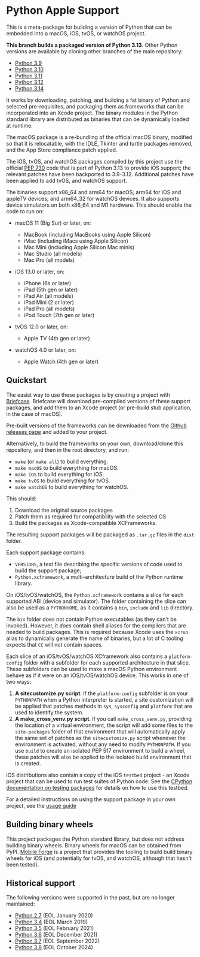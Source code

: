 # Python Apple Support

This is a meta-package for building a version of Python that can be
embedded into a macOS, iOS, tvOS, or watchOS project.

**This branch builds a packaged version of Python 3.13**. Other Python
versions are available by cloning other branches of the main repository:

- [Python 3.9](https://github.com/beeware/Python-Apple-support/tree/3.9)
- [Python
  3.10](https://github.com/beeware/Python-Apple-support/tree/3.10)
- [Python
  3.11](https://github.com/beeware/Python-Apple-support/tree/3.11)
- [Python
  3.12](https://github.com/beeware/Python-Apple-support/tree/3.12)
- [Python
  3.14](https://github.com/beeware/Python-Apple-support/tree/3.14)

It works by downloading, patching, and building a fat binary of Python
and selected pre-requisites, and packaging them as frameworks that can
be incorporated into an Xcode project. The binary modules in the Python
standard library are distributed as binaries that can be dynamically
loaded at runtime.

The macOS package is a re-bundling of the official macOS binary,
modified so that it is relocatable, with the IDLE, Tkinter and turtle
packages removed, and the App Store compliance patch applied.

The iOS, tvOS, and watchOS packages compiled by this project
use the official [PEP 730](https://peps.python.org/pep-0730/) code that
is part of Python 3.13 to provide iOS support; the relevant patches have
been backported to 3.9-3.12. Additional patches have been applied to add
tvOS, and watchOS support.

The binaries support x86_64 and arm64 for macOS; arm64 for iOS and
appleTV devices; and arm64_32 for watchOS devices.
It also supports device simulators on both x86_64 and M1
hardware. This should enable the code to run on:

- macOS 11 (Big Sur) or later, on:
  - MacBook (including MacBooks using Apple Silicon)
  - iMac (including iMacs using Apple Silicon)
  - Mac Mini (including Apple Silicon Mac minis)
  - Mac Studio (all models)
  - Mac Pro (all models)

- iOS 13.0 or later, on:
  - iPhone (6s or later)
  - iPad (5th gen or later)
  - iPad Air (all models)
  - iPad Mini (2 or later)
  - iPad Pro (all models)
  - iPod Touch (7th gen or later)

- tvOS 12.0 or later, on:
  - Apple TV (4th gen or later)

- watchOS 4.0 or later, on:
  - Apple Watch (4th gen or later)

## Quickstart

The easist way to use these packages is by creating a project with
[Briefcase](https://github.com/beeware/briefcase). Briefcase will
download pre-compiled versions of these support packages, and add them
to an Xcode project (or pre-build stub application, in the case of
macOS).

Pre-built versions of the frameworks can be downloaded from the [Github
releases page](https://github.com/beeware/Python-Apple-support/releases)
and added to your project.

Alternatively, to build the frameworks on your own, download/clone this
repository, and then in the root directory, and run:

- `make` (or `make all`) to build everything.
- `make macOS` to build everything for macOS.
- `make iOS` to build everything for iOS.
- `make tvOS` to build everything for tvOS.
- `make watchOS` to build everything for watchOS.

This should:

1.  Download the original source packages
2.  Patch them as required for compatibility with the selected OS
3.  Build the packages as Xcode-compatible XCFrameworks.

The resulting support packages will be packaged as `.tar.gz` files in
the `dist` folder.

Each support package contains:

- `VERSIONS`, a text file describing the specific versions of code used
  to build the support package;
- `Python.xcframework`, a multi-architecture build of the Python runtime
  library.

On iOS/tvOS/watchOS, the `Python.xcframework` contains a slice
for each supported ABI (device and simulator). The folder containing the
slice can also be used as a `PYTHONHOME`, as it contains a `bin`,
`include` and `lib` directory.

The `bin` folder does not contain Python executables (as they can't be
invoked). However, it *does* contain shell aliases for the compilers
that are needed to build packages. This is required because Xcode uses
the `xcrun` alias to dynamically generate the name of binaries, but a
lot of C tooling expects that `CC` will not contain spaces.

Each slice of an iOS/tvOS/watchOS XCframework also contains a
`platform-config` folder with a subfolder for each supported
architecture in that slice. These subfolders can be used to make a macOS
Python environment behave as if it were on an iOS/tvOS/watchOS
device. This works in one of two ways:

1.  **A sitecustomize.py script**. If the `platform-config` subfolder is
    on your `PYTHONPATH` when a Python interpreter is started, a site
    customization will be applied that patches methods in `sys`,
    `sysconfig` and `platform` that are used to identify the system.
2.  **A make_cross_venv.py script**. If you call `make_cross_venv.py`,
    providing the location of a virtual environment, the script will add
    some files to the `site-packages` folder of that environment that
    will automatically apply the same set of patches as the
    `sitecustomize.py` script whenever the environment is activated,
    without any need to modify `PYTHONPATH`. If you use `build` to
    create an isolated PEP 517 environment to build a wheel, these
    patches will also be applied to the isolated build environment that
    is created.

iOS distributions also contain a copy of the iOS
`testbed` project - an Xcode project that can be used to run
test suites of Python code. See the [CPython documentation on testing
packages](https://docs.python.org/3/using/ios.html#testing-a-python-package)
for details on how to use this testbed.

For a detailed instructions on using the support package in your own
project, see the [usage guide](./USAGE.md)

## Building binary wheels

This project packages the Python standard library, but does not address
building binary wheels. Binary wheels for macOS can be obtained from
PyPI. [Mobile Forge](https://github.com/beeware/mobile-forge) is a
project that provides the tooling to build build binary wheels for iOS
(and potentially for tvOS, and watchOS, although that hasn't
been tested).

## Historical support

The following versions were supported in the past, but are no longer
maintained:

- [Python 2.7](https://github.com/beeware/Python-Apple-support/tree/2.7)
  (EOL January 2020)
- [Python 3.4](https://github.com/beeware/Python-Apple-support/tree/3.4)
  (EOL March 2019)
- [Python 3.5](https://github.com/beeware/Python-Apple-support/tree/3.5)
  (EOL February 2021)
- [Python 3.6](https://github.com/beeware/Python-Apple-support/tree/3.6)
  (EOL December 2021)
- [Python 3.7](https://github.com/beeware/Python-Apple-support/tree/3.7)
  (EOL September 2022)
- [Python 3.8](https://github.com/beeware/Python-Apple-support/tree/3.8)
  (EOL October 2024)
